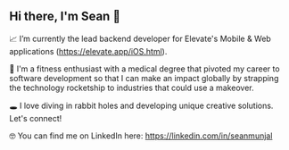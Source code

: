 ## Hi there, I'm Sean 👋

📈 I’m currently the lead backend developer for Elevate's Mobile & Web applications (https://elevate.app/iOS.html).

🚀 I'm a fitness enthusiast with a medical degree that pivoted my career to software development so that I can make an impact globally by strapping the technology rocketship to industries that could use a makeover.

🕳 I love diving in rabbit holes and developing unique creative solutions. Let's connect!

🤓 You can find me on LinkedIn here: https://linkedin.com/in/seanmunjal

